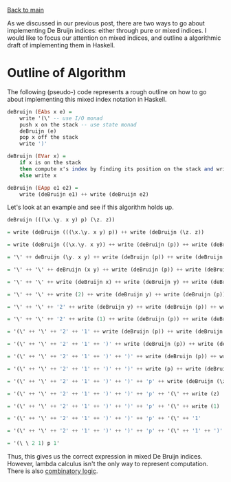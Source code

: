 [Back to main](https://jd-anabi.github.io/functional-programming/)

As we discussed in our previous post, there are two ways to go about implementing 
De Bruijn indices: either through pure or mixed indices. I would like to focus our 
attention on mixed indices, and outline a algorithmic draft of implementing them in Haskell. 

# Outline of Algorithm
The following (pseudo-) code represents a rough outline on how to go about implementing 
this mixed index notation in Haskell.

```haskell
deBruijn (EAbs x e) = 
    write '(\' -- use I/O monad
    push x on the stack -- use state monad
    deBruijn (e)
    pop x off the stack
    write ')'

deBruijn (EVar x) = 
    if x is on the stack
    then compute x's index by finding its position on the stack and write index
    else write x

deBruijn (EApp e1 e2) = 
    write (deBruijn e1) ++ write (deBruijn e2)
```

Let's look at an example and see if this algorithm holds up.

```haskell
deBruijn (((\x.\y. x y) p) (\z. z))

= write (deBruijn (((\x.\y. x y) p)) ++ write (deBruijn (\z. z))

= write (deBruijn ((\x.\y. x y)) ++ write (deBruijn (p)) ++ write (deBruijn (\z.. z))

= '\' ++ deBruijn (\y. x y) ++ write (deBruijn (p)) ++ write (deBruijn (\z. z))

= '\' ++ '\' ++ deBruijn (x y) ++ write (deBruijn (p)) ++ write (deBruijn (\z. z))

= '\' ++ '\' ++ write (deBruijn x) ++ write (deBruijn y) ++ write (deBruijn (p)) ++ write (deBruijn (\z. z))

= '\' ++ '\' ++ write (2) ++ write (deBruijn y) ++ write (deBruijn (p)) ++ write (deBruijn (\z. z))

= '\' ++ '\' ++ '2' ++ write (deBruijn y) ++ write (deBruijn (p)) ++ write (deBruijn (\z. z))

= '\' ++ '\' ++ '2' ++ write (1) ++ write (deBruijn (p)) ++ write (deBruijn (\z. z))

= '(\' ++ '\' ++ '2' ++ '1' ++ write (deBruijn (p)) ++ write (deBruijn (\z. z))

= '(\' ++ '\' ++ '2' ++ '1' ++ ')' ++ write (deBruijn (p)) ++ write (deBruijn (\z. z))

= '(\' ++ '\' ++ '2' ++ '1' ++ ')' ++ ')' ++ write (deBruijn (p)) ++ write (deBruijn (\z. z))

= '(\' ++ '\' ++ '2' ++ '1' ++ ')' ++ ')' ++ write (p) ++ write (deBruijn (\z. z))

= '(\' ++ '\' ++ '2' ++ '1' ++ ')' ++ ')' ++ 'p' ++ write (deBruijn (\z. z))

= '(\' ++ '\' ++ '2' ++ '1' ++ ')' ++ ')' ++ 'p' ++ '(\' ++ write (z)

= '(\' ++ '\' ++ '2' ++ '1' ++ ')' ++ ')' ++ 'p' ++ '(\' ++ write (1)

= '(\' ++ '\' ++ '2' ++ '1' ++ ')' ++ ')' ++ 'p' ++ '(\' ++ '1'

= '(\' ++ '\' ++ '2' ++ '1' ++ ')' ++ ')' ++ 'p' ++ '(\' ++ '1' ++ ')'

= '(\ \ 2 1) p 1'
```
Thus, this gives us the correct expression in mixed De Bruijn indices. However, lambda calculus isn't the only way to represent 
computation. There is also [combinatory logic](https://jd-anabi.github.io/functional-programming/).
